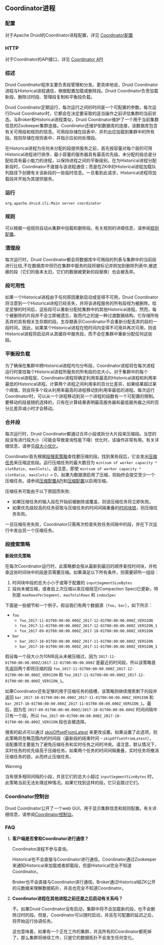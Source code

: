 <!-- toc -->
## Coordinator进程
### 配置
对于Apache Druid的Coordinator进程配置，详见 [Coordinator配置]()

### HTTP
对于Coordinator的API接口，详见 [Coordinator API]()

### 综述
Druid Coordinator程序主要负责段管理和分发。更具体地说，Druid Coordinator进程与Historical进程通信，根据配置加载或删除段。Druid Coordinator负责加载新段、删除过时段、管理段复制和平衡段负载。

Druid Coordinator定期运行，每次运行之间的时间是一个可配置的参数。每次运行Druid Coordinator时，它都会在决定要采取的适当操作之前评估集群的当前状态。与Broker和Historical进程类似，Druid Coordinator维护了一个用于当前集群信息的Zookeeper集群连接。Coordinator还维护到数据库的连接，该数据库包含有关可用段和规则的信息。可用段存储在段表中，并列出应加载到集群中的所有段。规则存储在规则表中，并指示应如何处理段。

在Historical进程为任何未分配的段提供服务之前，首先按容量对每个层的可用Historical进程进行排序，最小容量的服务器具有最高优先级。未分配的段总是分配给具有最小能力的进程，以保持进程之间的平衡级别。在为Historical进程分配新段时，Coordinator不直接与该进程通信；而是在ZK中的Historical进程加载队列路径下创建有关该新段的一些临时信息。一旦看到此请求，Historical进程将加载段并开始为其提供服务。

### 运行
```
org.apache.druid.cli.Main server coordinator
```
### 规则
可以根据一组规则自动从集群中加载和删除段。有关规则的详细信息，请参阅[规则配置]()。

### 清理段
每次运行时，Druid Coordinator都会将数据库中可用段的列表与集群中的当前段进行比较,不在数据库中但仍在集群中服务的段将被标记并附加到删除列表中,被遮蔽的段（它们的版本太旧，它们的数据被更新的段替换）也会被丢弃。

### 段可用性
如果一个Historical进程由于任何原因重新启动或变得不可用，Druid Coordinator将注意到一个Historical进程已经丢失，并将该进程服务的所有段视为被删除。给定足够的时间后，这些段可以重新分配给集群中的其他Historical进程。然而，每个被删除的片段并不会立即被遗忘，取而代之的是一种过渡数据结构，它存储所有丢弃的具有相关生存期的段。生存期表示Coordinator不会重新分配丢弃的段的一段时间。因此，如果某个Historical进程在短时间内变得不可用并再次可用，则该Historical进程将启动并从其缓存中服务段，而不会在集群中重新分配任何这些段。

### 平衡段负载
为了确保在集群中跨Historical进程均匀分布段，Coordinator进程将在每次进程运行时查找每个Historical进程所服务的所有段的总大小。对于集群中的每个Historical进程层，Coordinator进程将确定利用率最高的Historical进程和利用率最低的Historical进程。计算两个进程之间利用率的百分比差异，如果结果超过某个阈值，则会将多个段从利用率最高的进程移动到利用率最低的进程。每次运行Coordinator时，可以从一个进程移动到另一个进程的段数有一个可配置的限制。要移动的段是随机选择的，只有在计算结果表明最高服务器和最低服务器之间的百分比差异减小时才会移动。

### 合并段

每次运行时，Druid Coordinator都通过合并小段或拆分大片段来压缩段。当您的段没有进行段大小（可能会导致查询性能下降）优化时，该操作非常有用。有关详细信息，请参见[段大小优化]()。

Coordinator首先根据[段搜索策略](#段搜索策略)查找要压缩的段。找到某些段后，它会发出[压缩任务]()来压缩这些段。运行压缩任务的最大数目为 `min(sum of worker capacity * slotRatio, maxSlots)`。请注意，即使 `min(sum of worker capacity * slotRatio, maxSlots)` = 0，如果为数据源启用了压缩，则始终会提交至少一个压缩任务。请参阅[压缩配置API]()和[压缩配置]()以启用压缩。

压缩任务可能由于以下原因而失败:

* 如果压缩任务的输入段在开始前被删除或覆盖，则该压缩任务将立即失败。
* 如果优先级较高的任务获取与压缩任务的时间间隔重叠的[时间块锁]()，则压缩任务失败。

一旦压缩任务失败，Coordinator只需再次检查失败任务间隔中的段，并在下次运行中发出另一个压缩任务。

### 段搜索策略

**新段优先策略**

在每次Coordinator运行时，此策略都会按从最新到最旧的顺序查找时间块，并检查这些时间块中的段是否需要压缩。如果满足以下所有条件，则需要研所一组段：
1. 时间块中段的总大小小于或等于配置的 `inputSegmentSizeBytes`
2. 段尚未被压缩，或者自上次压缩以来压缩规范(Compaction Spec)已更新，特别是 `maxRowsPerSegment`、`maxTotalRows` 和 `indexSpec`

下面是一些细节和一个例子。假设我们有两个数据源（`foo`，`bar`），如下所示：

* `foo`
  * `foo_2017-11-01T00:00:00.000Z_2017-12-01T00:00:00.000Z_VERSION`
  * `foo_2017-11-01T00:00:00.000Z_2017-12-01T00:00:00.000Z_VERSION_1`
  * `foo_2017-09-01T00:00:00.000Z_2017-10-01T00:00:00.000Z_VERSION`
* `bar`
  * `bar_2017-10-01T00:00:00.000Z_2017-11-01T00:00:00.000Z_VERSION`
  * `bar_2017-10-01T00:00:00.000Z_2017-11-01T00:00:00.000Z_VERSION_1`

假设每一个段大小为10MB且从未被压缩过，因为 `2017-11-01T00:00:00.000Z/2017-12-01T00:00:00.000Z` 是最近的时间段，所以该策略首先返回两个即将压缩的段 `foo_2017-11-01T00:00:00.000Z_2017-12-01T00:00:00.000Z_VERSION` 和 `foo_2017-11-01T00:00:00.000Z_2017-12-01T00:00:00.000Z_VERSION_1`。

如果Coordinator还有足够的用于压缩任务的插槽，该策略则继续搜索剩下的段并返回 `bar_2017-10-01T00:00:00.000Z_2017-11-01T00:00:00.000Z_VERSION` 和 `bar_2017-10-01T00:00:00.000Z_2017-11-01T00:00:00.000Z_VERSION_1`。最后，因为在 `2017-09-01T00:00:00.000Z/2017-10-01T00:00:00.000Z` 时间间隔中只有一个段，所以 `foo_2017-09-01T00:00:00.000Z_2017-10-01T00:00:00.000Z_VERSION` 段也会被选择。

搜索的起点可以通过 [skipOffsetFromLatest]() 来更改设置。如果设置了此选项，则此策略将忽略范围内的时间段（最新段的结束时间 - `skipOffsetFromLatest`）， 该配置项主要是为了避免压缩任务和实时任务之间的冲突。请注意，默认情况下，实时任务的优先级高于压缩任务。如果两个任务的时间间隔重叠，实时任务将撤消压缩任务的锁，从而终止压缩任务。

> [!WARNING]
> 当有很多相同间隔的小段，并且它们的总大小超过 `inputSegmentSizeBytes` 时，此策略当前无法处理这种情况。如果它找到这样的段，它只会跳过它们。

### Coordinator控制台

Druid Coordinator公开了一个web GUI，用于显示集群信息和规则配置。有关详细信息，请参阅[Coordinator控制台]()。

### FAQ

1. **客户端是否曾和Coordinator进行通信？**
   
   Coordinator进程不参与查询。

   Historical也不会直接与Coordinator进行通信。Coordinator通过Zookeeper来通知Historical来加载或者卸载段，但是Historical完全不知道Coordinator。

   Broker也不会直接与Coordinator进行通信。Broker通过Historical经ZK公开的元数据来理解数据拓扑，并且也完全不知道Coordinator。

2. **Coordinator进程在其他进程之前还是之后启动有关系吗？**

    不。如果Druid Coordinator没有启动，集群中将不会加载新的段，也不会删除过时的段。但是，Coordinator可以随时启动，并且在可配置的延迟之后，将开始运行协调任务。

    这也意味着，如果有一个正在工作的集群，并且所有的Coordinator都死掉了，那么集群将继续工作，只是它的数据拓扑不会发生任何变化。